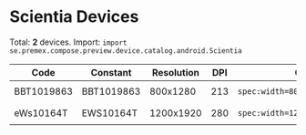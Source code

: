 # Scientia Devices

Total: **2** devices. Import: `import se.premex.compose.preview.device.catalog.android.Scientia`

| Code | Constant | Resolution | DPI | Compose Spec | Preview Usage |
|------|----------|------------|-----|-------------|---------------|
| BBT1019863 | BBT1019863 | 800x1280 | 213 | `spec:width=800px,height=1280px,dpi=213` | `@Preview(device = Scientia.BBT1019863)` |
| eWs10164T | EWS10164T | 1200x1920 | 280 | `spec:width=1200px,height=1920px,dpi=280` | `@Preview(device = Scientia.EWS10164T)` |

<!-- Generated automatically. Do not edit manually. -->
